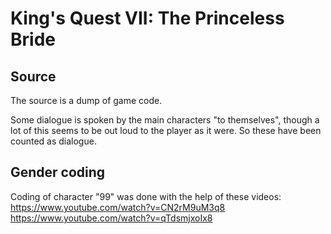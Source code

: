 # King's Quest VII: The Princeless Bride

## Source

The source is a dump of game code.

Some dialogue is spoken by the main characters "to themselves", though a lot of this seems to be out loud to the player as it were. So these have been counted as dialogue.

## Gender coding

Coding of character "99" was done with the help of these videos:
https://www.youtube.com/watch?v=CN2rM9uM3q8
https://www.youtube.com/watch?v=qTdsmjxoIx8